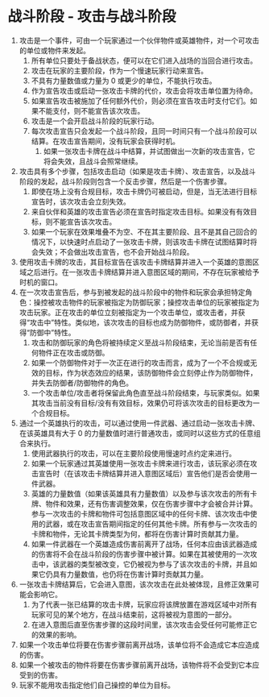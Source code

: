 # 战斗阶段 - 攻击与战斗阶段

1. 攻击是一个事件，可由一个玩家通过一个伙伴物件或英雄物件，对一个可攻击的单位或物件来发起。
   1. 所有单位只要处于备战状态，便可以在它们进入战场的当回合进行攻击。
   2. 攻击在玩家的主要阶段，作为一个慢速玩家行动来宣告。
   3. 不具有力量数值或力量为 0 或更少的单位，不能执行攻击。
   4. 作为宣告攻击或启动一张攻击卡牌的代价，攻击会将攻击单位置为待命。
   5. 如果宣告攻击被施加了任何额外代价，则必须在宣告攻击时支付它们。如果不能支付，则不能宣告该次攻击。
   6. 攻击是一个会开启战斗阶段的玩家行动。
   7. 每次攻击宣告只会发起一个战斗阶段，且同一时间只有一个战斗阶段可以结算。在攻击宣告期间，没有玩家会获得时机。
      1. 如果一张攻击卡牌在战斗中结算，并试图做出一次新的攻击宣告，它将会失效，且战斗会照常继续。
2. 攻击具有多个步骤，包括攻击启动（如果是攻击卡牌）、攻击宣告，以及战斗阶段的发起，战斗阶段则包含一个反击步骤，然后是一个伤害步骤。
   1. 即使在场上没有合规目标，攻击卡牌仍可被启动，但是，当无法进行目标宣告时，该次攻击会立刻失效。
   2. 来自伙伴和英雄的攻击宣告必须在宣告时指定攻击目标。如果没有有效目标，则不能宣告该次攻击。
   3. 如果一个玩家在效果堆叠不为空、不在其主要阶段、且不是其自己回合的情况下，以快速时点启动了一张攻击卡牌，则该攻击卡牌在试图结算时将会失效；不会做出攻击宣告，也不会开始战斗阶段。
3. 使用攻击卡牌的攻击，其目标宣告在该攻击卡牌结算并进入一个英雄的意图区域之后进行。在一张攻击卡牌结算并进入意图区域的期间，不存在玩家被给予时机的窗口。
4. 在一次攻击宣告后，参与到被发起的战斗阶段中的物件和玩家会承担特定角色：操控被攻击物件的玩家被指定为防御玩家；操控攻击单位的玩家被指定为攻击玩家。正在攻击的单位立刻被指定为一个攻击单位，或攻击者，并获得“攻击中”特性。类似地，该次攻击的目标也成为防御物件，或防御者，并获得“防御中”特性。
   1. 攻击和防御玩家的角色将被持续定义至战斗阶段结束，无论当前是否有任何物件正在攻击或防御。
   2. 如果一个防御物件对于一次正在进行的攻击而言，成为了一个不合规或无效的目标，作为状态效应的结果，该防御物件会立刻停止作为防御物件，并失去防御者/防御物件的角色。
   3. 一个攻击单位/攻击者将保留此角色直至战斗阶段结束，与玩家类似。如果其攻击当前没有目标/没有有效目标，效果仍可将该次攻击的目标更改为一个合规目标。
5. 通过一个英雄执行的攻击，可以通过使用一件武器、通过启动一张攻击卡牌、在该英雄具有大于 0 的力量数值时进行普通攻击，或同时以这些方式的任意组合来执行。
   1. 使用武器执行的攻击，可以在主要阶段使用慢速时点约定来进行。
   2. 如果一个玩家通过其英雄使用一张攻击卡牌来进行攻击，该玩家必须在攻击宣告时（在该攻击卡牌结算并进入意图区域后）宣告他们是否会使用一件武器。
   3. 英雄的力量数值（如果该英雄具有力量数值）以及参与该次攻击的所有卡牌、物件和效果，还有伤害调整效果，仅在伤害步骤中才会被合并计算。参与一次攻击的卡牌和物件可包括意图区域中的任何卡牌、该次攻击中使用的武器，或在攻击宣告期间指定的任何其他卡牌。所有参与一次攻击的卡牌和物件，无论其卡牌类型为何，都将在伤害计算时贡献其力量。
   4. 如果一件武器在一个英雄造成伤害前离开了战场，任何本应由该武器造成的伤害将不会在战斗阶段的伤害步骤中被计算。如果在其被使用的一次攻击中，该武器的类型被改变，它仍被视为参与了该次攻击的卡牌，并且如果它仍具有力量数值，也仍将在伤害计算时贡献其力量。
6. 一张攻击卡牌结算后，它会进入意图，该次攻击在此处被体现，且修正效果可能会影响它。
   1. 为了代表一张已结算的攻击卡牌，玩家应将该牌放置在游戏区域中对所有玩家可见的某个地方，在战斗结束前，这将被视为意图的一部分。
   2. 在进入意图后直至伤害步骤的这段时间里，该次攻击会受任何可能修正它的效果的影响。
7. 如果一个攻击单位将要在伤害步骤前离开战场，该单位将不会造成它本应造成的伤害。
8. 如果一个被攻击的物件将要在伤害步骤前离开战场，该物件将不会受到它本应受到的伤害。
9. 玩家不能用攻击指定他们自己操控的单位为目标。
